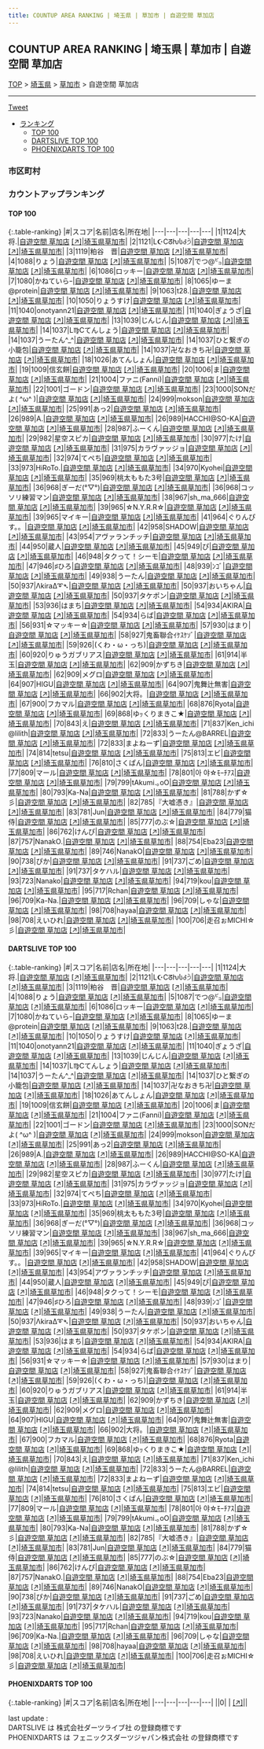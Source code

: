 ```yaml
---
title: COUNTUP AREA RANKING | 埼玉県 | 草加市 | 自遊空間 草加店
---
```

## COUNTUP AREA RANKING | 埼玉県 | 草加市 | 自遊空間 草加店

[TOP](/darts/rank/) > [埼玉県](/darts/rank/埼玉県/) > [草加市](/darts/rank/埼玉県/草加市/) > 自遊空間 草加店

___

<a href="https://twitter.com/share?ref_src=twsrc%5Etfw" data-text="COUNTUP AREA RANKING | 埼玉県草加市自遊空間 草加店" class="twitter-share-button" data-hashtags="DARTSLIVE,PHOENIXDARTS,darts,ダーツ" data-show-count="false">Tweet</a>

* [ランキング](#カウントアップランキング)
    * [TOP 100](#top-100)
    * [DARTSLIVE TOP 100](#dartslive-top-100)
    * [PHOENIXDARTS TOP 100](#phoenixdarts-top-100)

### 市区町村

<ul>

</ul>

### カウントアップランキング

#### TOP 100



{:.table-ranking}
|#|スコア|名前|店名|所在地|
|---|---|---|---|---|
|1|1124|<span class="rank-name-dl">大将.</span>|<a href="/darts/rank/shops/a1f86ff418261eb828032249b44395af.html">自遊空間 草加店</a> <a href="https://search.dartslive.com/jp/shop/a1f86ff418261eb828032249b44395af">[↗]</a>|<a href="/darts/rank/埼玉県/草加市">埼玉県草加市</a>|
|2|1121|<span class="rank-name-dl">L☪Cᘔƕს꒭੭ੇ</span>|<a href="/darts/rank/shops/a1f86ff418261eb828032249b44395af.html">自遊空間 草加店</a> <a href="https://search.dartslive.com/jp/shop/a1f86ff418261eb828032249b44395af">[↗]</a>|<a href="/darts/rank/埼玉県/草加市">埼玉県草加市</a>|
|3|1119|<span class="rank-name-dl">粕谷　晋</span>|<a href="/darts/rank/shops/a1f86ff418261eb828032249b44395af.html">自遊空間 草加店</a> <a href="https://search.dartslive.com/jp/shop/a1f86ff418261eb828032249b44395af">[↗]</a>|<a href="/darts/rank/埼玉県/草加市">埼玉県草加市</a>|
|4|1088|<span class="rank-name-dl">りょう</span>|<a href="/darts/rank/shops/a1f86ff418261eb828032249b44395af.html">自遊空間 草加店</a> <a href="https://search.dartslive.com/jp/shop/a1f86ff418261eb828032249b44395af">[↗]</a>|<a href="/darts/rank/埼玉県/草加市">埼玉県草加市</a>|
|5|1087|<span class="rank-name-dl">でつ@㌰</span>|<a href="/darts/rank/shops/a1f86ff418261eb828032249b44395af.html">自遊空間 草加店</a> <a href="https://search.dartslive.com/jp/shop/a1f86ff418261eb828032249b44395af">[↗]</a>|<a href="/darts/rank/埼玉県/草加市">埼玉県草加市</a>|
|6|1086|<span class="rank-name-dl">ロッキー</span>|<a href="/darts/rank/shops/a1f86ff418261eb828032249b44395af.html">自遊空間 草加店</a> <a href="https://search.dartslive.com/jp/shop/a1f86ff418261eb828032249b44395af">[↗]</a>|<a href="/darts/rank/埼玉県/草加市">埼玉県草加市</a>|
|7|1080|<span class="rank-name-dl">かねていらｰ</span>|<a href="/darts/rank/shops/a1f86ff418261eb828032249b44395af.html">自遊空間 草加店</a> <a href="https://search.dartslive.com/jp/shop/a1f86ff418261eb828032249b44395af">[↗]</a>|<a href="/darts/rank/埼玉県/草加市">埼玉県草加市</a>|
|8|1065|<span class="rank-name-dl">ゆーま@protein</span>|<a href="/darts/rank/shops/a1f86ff418261eb828032249b44395af.html">自遊空間 草加店</a> <a href="https://search.dartslive.com/jp/shop/a1f86ff418261eb828032249b44395af">[↗]</a>|<a href="/darts/rank/埼玉県/草加市">埼玉県草加市</a>|
|9|1063|<span class="rank-name-dl">t28.</span>|<a href="/darts/rank/shops/a1f86ff418261eb828032249b44395af.html">自遊空間 草加店</a> <a href="https://search.dartslive.com/jp/shop/a1f86ff418261eb828032249b44395af">[↗]</a>|<a href="/darts/rank/埼玉県/草加市">埼玉県草加市</a>|
|10|1050|<span class="rank-name-dl">りょうすけ</span>|<a href="/darts/rank/shops/a1f86ff418261eb828032249b44395af.html">自遊空間 草加店</a> <a href="https://search.dartslive.com/jp/shop/a1f86ff418261eb828032249b44395af">[↗]</a>|<a href="/darts/rank/埼玉県/草加市">埼玉県草加市</a>|
|11|1040|<span class="rank-name-dl">onotyann21</span>|<a href="/darts/rank/shops/a1f86ff418261eb828032249b44395af.html">自遊空間 草加店</a> <a href="https://search.dartslive.com/jp/shop/a1f86ff418261eb828032249b44395af">[↗]</a>|<a href="/darts/rank/埼玉県/草加市">埼玉県草加市</a>|
|11|1040|<span class="rank-name-dl">ぎょうざ</span>|<a href="/darts/rank/shops/a1f86ff418261eb828032249b44395af.html">自遊空間 草加店</a> <a href="https://search.dartslive.com/jp/shop/a1f86ff418261eb828032249b44395af">[↗]</a>|<a href="/darts/rank/埼玉県/草加市">埼玉県草加市</a>|
|13|1039|<span class="rank-name-dl">じんじん</span>|<a href="/darts/rank/shops/a1f86ff418261eb828032249b44395af.html">自遊空間 草加店</a> <a href="https://search.dartslive.com/jp/shop/a1f86ff418261eb828032249b44395af">[↗]</a>|<a href="/darts/rank/埼玉県/草加市">埼玉県草加市</a>|
|14|1037|<span class="rank-name-dl">L♍Cてんしょう</span>|<a href="/darts/rank/shops/a1f86ff418261eb828032249b44395af.html">自遊空間 草加店</a> <a href="https://search.dartslive.com/jp/shop/a1f86ff418261eb828032249b44395af">[↗]</a>|<a href="/darts/rank/埼玉県/草加市">埼玉県草加市</a>|
|14|1037|<span class="rank-name-dl">うーたん^_^</span>|<a href="/darts/rank/shops/a1f86ff418261eb828032249b44395af.html">自遊空間 草加店</a> <a href="https://search.dartslive.com/jp/shop/a1f86ff418261eb828032249b44395af">[↗]</a>|<a href="/darts/rank/埼玉県/草加市">埼玉県草加市</a>|
|14|1037|<span class="rank-name-dl">ひと繋ぎの小籠包</span>|<a href="/darts/rank/shops/a1f86ff418261eb828032249b44395af.html">自遊空間 草加店</a> <a href="https://search.dartslive.com/jp/shop/a1f86ff418261eb828032249b44395af">[↗]</a>|<a href="/darts/rank/埼玉県/草加市">埼玉県草加市</a>|
|14|1037|<span class="rank-name-dl">卍なおきち卍</span>|<a href="/darts/rank/shops/a1f86ff418261eb828032249b44395af.html">自遊空間 草加店</a> <a href="https://search.dartslive.com/jp/shop/a1f86ff418261eb828032249b44395af">[↗]</a>|<a href="/darts/rank/埼玉県/草加市">埼玉県草加市</a>|
|18|1026|<span class="rank-name-dl">あてんしょん</span>|<a href="/darts/rank/shops/a1f86ff418261eb828032249b44395af.html">自遊空間 草加店</a> <a href="https://search.dartslive.com/jp/shop/a1f86ff418261eb828032249b44395af">[↗]</a>|<a href="/darts/rank/埼玉県/草加市">埼玉県草加市</a>|
|19|1009|<span class="rank-name-dl">信玄餅</span>|<a href="/darts/rank/shops/a1f86ff418261eb828032249b44395af.html">自遊空間 草加店</a> <a href="https://search.dartslive.com/jp/shop/a1f86ff418261eb828032249b44395af">[↗]</a>|<a href="/darts/rank/埼玉県/草加市">埼玉県草加市</a>|
|20|1006|<span class="rank-name-dl">ま</span>|<a href="/darts/rank/shops/a1f86ff418261eb828032249b44395af.html">自遊空間 草加店</a> <a href="https://search.dartslive.com/jp/shop/a1f86ff418261eb828032249b44395af">[↗]</a>|<a href="/darts/rank/埼玉県/草加市">埼玉県草加市</a>|
|21|1004|<span class="rank-name-dl">ファニ(Fanni)</span>|<a href="/darts/rank/shops/a1f86ff418261eb828032249b44395af.html">自遊空間 草加店</a> <a href="https://search.dartslive.com/jp/shop/a1f86ff418261eb828032249b44395af">[↗]</a>|<a href="/darts/rank/埼玉県/草加市">埼玉県草加市</a>|
|22|1001|<span class="rank-name-dl">ゴードン</span>|<a href="/darts/rank/shops/a1f86ff418261eb828032249b44395af.html">自遊空間 草加店</a> <a href="https://search.dartslive.com/jp/shop/a1f86ff418261eb828032249b44395af">[↗]</a>|<a href="/darts/rank/埼玉県/草加市">埼玉県草加市</a>|
|23|1000|<span class="rank-name-dl">SONだよ( ^ω^ )</span>|<a href="/darts/rank/shops/a1f86ff418261eb828032249b44395af.html">自遊空間 草加店</a> <a href="https://search.dartslive.com/jp/shop/a1f86ff418261eb828032249b44395af">[↗]</a>|<a href="/darts/rank/埼玉県/草加市">埼玉県草加市</a>|
|24|999|<span class="rank-name-dl">mokson</span>|<a href="/darts/rank/shops/a1f86ff418261eb828032249b44395af.html">自遊空間 草加店</a> <a href="https://search.dartslive.com/jp/shop/a1f86ff418261eb828032249b44395af">[↗]</a>|<a href="/darts/rank/埼玉県/草加市">埼玉県草加市</a>|
|25|991|<span class="rank-name-dl">あっ2</span>|<a href="/darts/rank/shops/a1f86ff418261eb828032249b44395af.html">自遊空間 草加店</a> <a href="https://search.dartslive.com/jp/shop/a1f86ff418261eb828032249b44395af">[↗]</a>|<a href="/darts/rank/埼玉県/草加市">埼玉県草加市</a>|
|26|989|<span class="rank-name-dl">A.</span>|<a href="/darts/rank/shops/a1f86ff418261eb828032249b44395af.html">自遊空間 草加店</a> <a href="https://search.dartslive.com/jp/shop/a1f86ff418261eb828032249b44395af">[↗]</a>|<a href="/darts/rank/埼玉県/草加市">埼玉県草加市</a>|
|26|989|<span class="rank-name-dl">HACCHI@SO-KA</span>|<a href="/darts/rank/shops/a1f86ff418261eb828032249b44395af.html">自遊空間 草加店</a> <a href="https://search.dartslive.com/jp/shop/a1f86ff418261eb828032249b44395af">[↗]</a>|<a href="/darts/rank/埼玉県/草加市">埼玉県草加市</a>|
|28|987|<span class="rank-name-dl">ふーくん</span>|<a href="/darts/rank/shops/a1f86ff418261eb828032249b44395af.html">自遊空間 草加店</a> <a href="https://search.dartslive.com/jp/shop/a1f86ff418261eb828032249b44395af">[↗]</a>|<a href="/darts/rank/埼玉県/草加市">埼玉県草加市</a>|
|29|982|<span class="rank-name-dl">星空スピカ</span>|<a href="/darts/rank/shops/a1f86ff418261eb828032249b44395af.html">自遊空間 草加店</a> <a href="https://search.dartslive.com/jp/shop/a1f86ff418261eb828032249b44395af">[↗]</a>|<a href="/darts/rank/埼玉県/草加市">埼玉県草加市</a>|
|30|977|<span class="rank-name-dl">たけ</span>|<a href="/darts/rank/shops/a1f86ff418261eb828032249b44395af.html">自遊空間 草加店</a> <a href="https://search.dartslive.com/jp/shop/a1f86ff418261eb828032249b44395af">[↗]</a>|<a href="/darts/rank/埼玉県/草加市">埼玉県草加市</a>|
|31|975|<span class="rank-name-dl">カラヴァッジョ</span>|<a href="/darts/rank/shops/a1f86ff418261eb828032249b44395af.html">自遊空間 草加店</a> <a href="https://search.dartslive.com/jp/shop/a1f86ff418261eb828032249b44395af">[↗]</a>|<a href="/darts/rank/埼玉県/草加市">埼玉県草加市</a>|
|32|974|<span class="rank-name-dl">てぺち</span>|<a href="/darts/rank/shops/a1f86ff418261eb828032249b44395af.html">自遊空間 草加店</a> <a href="https://search.dartslive.com/jp/shop/a1f86ff418261eb828032249b44395af">[↗]</a>|<a href="/darts/rank/埼玉県/草加市">埼玉県草加市</a>|
|33|973|<span class="rank-name-dl">HiRoTo.</span>|<a href="/darts/rank/shops/a1f86ff418261eb828032249b44395af.html">自遊空間 草加店</a> <a href="https://search.dartslive.com/jp/shop/a1f86ff418261eb828032249b44395af">[↗]</a>|<a href="/darts/rank/埼玉県/草加市">埼玉県草加市</a>|
|34|970|<span class="rank-name-dl">Kyohei</span>|<a href="/darts/rank/shops/a1f86ff418261eb828032249b44395af.html">自遊空間 草加店</a> <a href="https://search.dartslive.com/jp/shop/a1f86ff418261eb828032249b44395af">[↗]</a>|<a href="/darts/rank/埼玉県/草加市">埼玉県草加市</a>|
|35|969|<span class="rank-name-dl">桃太ももた3号</span>|<a href="/darts/rank/shops/a1f86ff418261eb828032249b44395af.html">自遊空間 草加店</a> <a href="https://search.dartslive.com/jp/shop/a1f86ff418261eb828032249b44395af">[↗]</a>|<a href="/darts/rank/埼玉県/草加市">埼玉県草加市</a>|
|36|968|<span class="rank-name-dl">ぎーだ(°▽°)</span>|<a href="/darts/rank/shops/a1f86ff418261eb828032249b44395af.html">自遊空間 草加店</a> <a href="https://search.dartslive.com/jp/shop/a1f86ff418261eb828032249b44395af">[↗]</a>|<a href="/darts/rank/埼玉県/草加市">埼玉県草加市</a>|
|36|968|<span class="rank-name-dl">コッソリ練習マン</span>|<a href="/darts/rank/shops/a1f86ff418261eb828032249b44395af.html">自遊空間 草加店</a> <a href="https://search.dartslive.com/jp/shop/a1f86ff418261eb828032249b44395af">[↗]</a>|<a href="/darts/rank/埼玉県/草加市">埼玉県草加市</a>|
|38|967|<span class="rank-name-dl">sh_ma_666</span>|<a href="/darts/rank/shops/a1f86ff418261eb828032249b44395af.html">自遊空間 草加店</a> <a href="https://search.dartslive.com/jp/shop/a1f86ff418261eb828032249b44395af">[↗]</a>|<a href="/darts/rank/埼玉県/草加市">埼玉県草加市</a>|
|39|965|<span class="rank-name-dl">☆N.Y.R.R☆</span>|<a href="/darts/rank/shops/a1f86ff418261eb828032249b44395af.html">自遊空間 草加店</a> <a href="https://search.dartslive.com/jp/shop/a1f86ff418261eb828032249b44395af">[↗]</a>|<a href="/darts/rank/埼玉県/草加市">埼玉県草加市</a>|
|39|965|<span class="rank-name-dl">マイキー</span>|<a href="/darts/rank/shops/a1f86ff418261eb828032249b44395af.html">自遊空間 草加店</a> <a href="https://search.dartslive.com/jp/shop/a1f86ff418261eb828032249b44395af">[↗]</a>|<a href="/darts/rank/埼玉県/草加市">埼玉県草加市</a>|
|41|964|<span class="rank-name-dl">ぐりんぴす。。</span>|<a href="/darts/rank/shops/a1f86ff418261eb828032249b44395af.html">自遊空間 草加店</a> <a href="https://search.dartslive.com/jp/shop/a1f86ff418261eb828032249b44395af">[↗]</a>|<a href="/darts/rank/埼玉県/草加市">埼玉県草加市</a>|
|42|958|<span class="rank-name-dl">SHADOW</span>|<a href="/darts/rank/shops/a1f86ff418261eb828032249b44395af.html">自遊空間 草加店</a> <a href="https://search.dartslive.com/jp/shop/a1f86ff418261eb828032249b44395af">[↗]</a>|<a href="/darts/rank/埼玉県/草加市">埼玉県草加市</a>|
|43|954|<span class="rank-name-dl">アヴァランチッチ</span>|<a href="/darts/rank/shops/a1f86ff418261eb828032249b44395af.html">自遊空間 草加店</a> <a href="https://search.dartslive.com/jp/shop/a1f86ff418261eb828032249b44395af">[↗]</a>|<a href="/darts/rank/埼玉県/草加市">埼玉県草加市</a>|
|44|950|<span class="rank-name-dl">蔵人</span>|<a href="/darts/rank/shops/a1f86ff418261eb828032249b44395af.html">自遊空間 草加店</a> <a href="https://search.dartslive.com/jp/shop/a1f86ff418261eb828032249b44395af">[↗]</a>|<a href="/darts/rank/埼玉県/草加市">埼玉県草加市</a>|
|45|949|<span class="rank-name-dl">ぴ</span>|<a href="/darts/rank/shops/a1f86ff418261eb828032249b44395af.html">自遊空間 草加店</a> <a href="https://search.dartslive.com/jp/shop/a1f86ff418261eb828032249b44395af">[↗]</a>|<a href="/darts/rank/埼玉県/草加市">埼玉県草加市</a>|
|46|948|<span class="rank-name-dl">タクって！シーモ</span>|<a href="/darts/rank/shops/a1f86ff418261eb828032249b44395af.html">自遊空間 草加店</a> <a href="https://search.dartslive.com/jp/shop/a1f86ff418261eb828032249b44395af">[↗]</a>|<a href="/darts/rank/埼玉県/草加市">埼玉県草加市</a>|
|47|946|<span class="rank-name-dl">♯ひろ</span>|<a href="/darts/rank/shops/a1f86ff418261eb828032249b44395af.html">自遊空間 草加店</a> <a href="https://search.dartslive.com/jp/shop/a1f86ff418261eb828032249b44395af">[↗]</a>|<a href="/darts/rank/埼玉県/草加市">埼玉県草加市</a>|
|48|939|<span class="rank-name-dl">ﾝｺﾞ</span>|<a href="/darts/rank/shops/a1f86ff418261eb828032249b44395af.html">自遊空間 草加店</a> <a href="https://search.dartslive.com/jp/shop/a1f86ff418261eb828032249b44395af">[↗]</a>|<a href="/darts/rank/埼玉県/草加市">埼玉県草加市</a>|
|49|938|<span class="rank-name-dl">うーたん</span>|<a href="/darts/rank/shops/a1f86ff418261eb828032249b44395af.html">自遊空間 草加店</a> <a href="https://search.dartslive.com/jp/shop/a1f86ff418261eb828032249b44395af">[↗]</a>|<a href="/darts/rank/埼玉県/草加市">埼玉県草加市</a>|
|50|937|<span class="rank-name-dl">ΛkiraΔ➰➴</span>|<a href="/darts/rank/shops/a1f86ff418261eb828032249b44395af.html">自遊空間 草加店</a> <a href="https://search.dartslive.com/jp/shop/a1f86ff418261eb828032249b44395af">[↗]</a>|<a href="/darts/rank/埼玉県/草加市">埼玉県草加市</a>|
|50|937|<span class="rank-name-dl">おいちゃん</span>|<a href="/darts/rank/shops/a1f86ff418261eb828032249b44395af.html">自遊空間 草加店</a> <a href="https://search.dartslive.com/jp/shop/a1f86ff418261eb828032249b44395af">[↗]</a>|<a href="/darts/rank/埼玉県/草加市">埼玉県草加市</a>|
|50|937|<span class="rank-name-dl">タケポン</span>|<a href="/darts/rank/shops/a1f86ff418261eb828032249b44395af.html">自遊空間 草加店</a> <a href="https://search.dartslive.com/jp/shop/a1f86ff418261eb828032249b44395af">[↗]</a>|<a href="/darts/rank/埼玉県/草加市">埼玉県草加市</a>|
|53|936|<span class="rank-name-dl">はまち</span>|<a href="/darts/rank/shops/a1f86ff418261eb828032249b44395af.html">自遊空間 草加店</a> <a href="https://search.dartslive.com/jp/shop/a1f86ff418261eb828032249b44395af">[↗]</a>|<a href="/darts/rank/埼玉県/草加市">埼玉県草加市</a>|
|54|934|<span class="rank-name-dl">AKIRA</span>|<a href="/darts/rank/shops/a1f86ff418261eb828032249b44395af.html">自遊空間 草加店</a> <a href="https://search.dartslive.com/jp/shop/a1f86ff418261eb828032249b44395af">[↗]</a>|<a href="/darts/rank/埼玉県/草加市">埼玉県草加市</a>|
|54|934|<span class="rank-name-dl">らば</span>|<a href="/darts/rank/shops/a1f86ff418261eb828032249b44395af.html">自遊空間 草加店</a> <a href="https://search.dartslive.com/jp/shop/a1f86ff418261eb828032249b44395af">[↗]</a>|<a href="/darts/rank/埼玉県/草加市">埼玉県草加市</a>|
|56|931|<span class="rank-name-dl">☆マッキー☆</span>|<a href="/darts/rank/shops/a1f86ff418261eb828032249b44395af.html">自遊空間 草加店</a> <a href="https://search.dartslive.com/jp/shop/a1f86ff418261eb828032249b44395af">[↗]</a>|<a href="/darts/rank/埼玉県/草加市">埼玉県草加市</a>|
|57|930|<span class="rank-name-dl">はまり</span>|<a href="/darts/rank/shops/a1f86ff418261eb828032249b44395af.html">自遊空間 草加店</a> <a href="https://search.dartslive.com/jp/shop/a1f86ff418261eb828032249b44395af">[↗]</a>|<a href="/darts/rank/埼玉県/草加市">埼玉県草加市</a>|
|58|927|<span class="rank-name-dl">鬼畜聯合ｲｹｽｹｿﾞ</span>|<a href="/darts/rank/shops/a1f86ff418261eb828032249b44395af.html">自遊空間 草加店</a> <a href="https://search.dartslive.com/jp/shop/a1f86ff418261eb828032249b44395af">[↗]</a>|<a href="/darts/rank/埼玉県/草加市">埼玉県草加市</a>|
|59|926|<span class="rank-name-dl">(くわ・ω・っち)</span>|<a href="/darts/rank/shops/a1f86ff418261eb828032249b44395af.html">自遊空間 草加店</a> <a href="https://search.dartslive.com/jp/shop/a1f86ff418261eb828032249b44395af">[↗]</a>|<a href="/darts/rank/埼玉県/草加市">埼玉県草加市</a>|
|60|920|<span class="rank-name-dl">りゅうガブリアス</span>|<a href="/darts/rank/shops/a1f86ff418261eb828032249b44395af.html">自遊空間 草加店</a> <a href="https://search.dartslive.com/jp/shop/a1f86ff418261eb828032249b44395af">[↗]</a>|<a href="/darts/rank/埼玉県/草加市">埼玉県草加市</a>|
|61|914|<span class="rank-name-dl">半玉</span>|<a href="/darts/rank/shops/a1f86ff418261eb828032249b44395af.html">自遊空間 草加店</a> <a href="https://search.dartslive.com/jp/shop/a1f86ff418261eb828032249b44395af">[↗]</a>|<a href="/darts/rank/埼玉県/草加市">埼玉県草加市</a>|
|62|909|<span class="rank-name-dl">かずちき</span>|<a href="/darts/rank/shops/a1f86ff418261eb828032249b44395af.html">自遊空間 草加店</a> <a href="https://search.dartslive.com/jp/shop/a1f86ff418261eb828032249b44395af">[↗]</a>|<a href="/darts/rank/埼玉県/草加市">埼玉県草加市</a>|
|62|909|<span class="rank-name-dl">メグロ</span>|<a href="/darts/rank/shops/a1f86ff418261eb828032249b44395af.html">自遊空間 草加店</a> <a href="https://search.dartslive.com/jp/shop/a1f86ff418261eb828032249b44395af">[↗]</a>|<a href="/darts/rank/埼玉県/草加市">埼玉県草加市</a>|
|64|907|<span class="rank-name-dl">HIGU</span>|<a href="/darts/rank/shops/a1f86ff418261eb828032249b44395af.html">自遊空間 草加店</a> <a href="https://search.dartslive.com/jp/shop/a1f86ff418261eb828032249b44395af">[↗]</a>|<a href="/darts/rank/埼玉県/草加市">埼玉県草加市</a>|
|64|907|<span class="rank-name-dl">鬼舞辻無害</span>|<a href="/darts/rank/shops/a1f86ff418261eb828032249b44395af.html">自遊空間 草加店</a> <a href="https://search.dartslive.com/jp/shop/a1f86ff418261eb828032249b44395af">[↗]</a>|<a href="/darts/rank/埼玉県/草加市">埼玉県草加市</a>|
|66|902|<span class="rank-name-dl">大将。</span>|<a href="/darts/rank/shops/a1f86ff418261eb828032249b44395af.html">自遊空間 草加店</a> <a href="https://search.dartslive.com/jp/shop/a1f86ff418261eb828032249b44395af">[↗]</a>|<a href="/darts/rank/埼玉県/草加市">埼玉県草加市</a>|
|67|900|<span class="rank-name-dl">フカマル</span>|<a href="/darts/rank/shops/a1f86ff418261eb828032249b44395af.html">自遊空間 草加店</a> <a href="https://search.dartslive.com/jp/shop/a1f86ff418261eb828032249b44395af">[↗]</a>|<a href="/darts/rank/埼玉県/草加市">埼玉県草加市</a>|
|68|876|<span class="rank-name-dl">Ryota</span>|<a href="/darts/rank/shops/a1f86ff418261eb828032249b44395af.html">自遊空間 草加店</a> <a href="https://search.dartslive.com/jp/shop/a1f86ff418261eb828032249b44395af">[↗]</a>|<a href="/darts/rank/埼玉県/草加市">埼玉県草加市</a>|
|69|868|<span class="rank-name-dl">ゆｯくりまきこ★</span>|<a href="/darts/rank/shops/a1f86ff418261eb828032249b44395af.html">自遊空間 草加店</a> <a href="https://search.dartslive.com/jp/shop/a1f86ff418261eb828032249b44395af">[↗]</a>|<a href="/darts/rank/埼玉県/草加市">埼玉県草加市</a>|
|70|843|<span class="rank-name-dl">え</span>|<a href="/darts/rank/shops/a1f86ff418261eb828032249b44395af.html">自遊空間 草加店</a> <a href="https://search.dartslive.com/jp/shop/a1f86ff418261eb828032249b44395af">[↗]</a>|<a href="/darts/rank/埼玉県/草加市">埼玉県草加市</a>|
|71|837|<span class="rank-name-dl">Ken_ichi @lilith</span>|<a href="/darts/rank/shops/a1f86ff418261eb828032249b44395af.html">自遊空間 草加店</a> <a href="https://search.dartslive.com/jp/shop/a1f86ff418261eb828032249b44395af">[↗]</a>|<a href="/darts/rank/埼玉県/草加市">埼玉県草加市</a>|
|72|833|<span class="rank-name-dl">うーたん@BARREL</span>|<a href="/darts/rank/shops/a1f86ff418261eb828032249b44395af.html">自遊空間 草加店</a> <a href="https://search.dartslive.com/jp/shop/a1f86ff418261eb828032249b44395af">[↗]</a>|<a href="/darts/rank/埼玉県/草加市">埼玉県草加市</a>|
|72|833|<span class="rank-name-dl">まよねーず</span>|<a href="/darts/rank/shops/a1f86ff418261eb828032249b44395af.html">自遊空間 草加店</a> <a href="https://search.dartslive.com/jp/shop/a1f86ff418261eb828032249b44395af">[↗]</a>|<a href="/darts/rank/埼玉県/草加市">埼玉県草加市</a>|
|74|814|<span class="rank-name-dl">tetsu</span>|<a href="/darts/rank/shops/a1f86ff418261eb828032249b44395af.html">自遊空間 草加店</a> <a href="https://search.dartslive.com/jp/shop/a1f86ff418261eb828032249b44395af">[↗]</a>|<a href="/darts/rank/埼玉県/草加市">埼玉県草加市</a>|
|75|813|<span class="rank-name-dl">エビ</span>|<a href="/darts/rank/shops/a1f86ff418261eb828032249b44395af.html">自遊空間 草加店</a> <a href="https://search.dartslive.com/jp/shop/a1f86ff418261eb828032249b44395af">[↗]</a>|<a href="/darts/rank/埼玉県/草加市">埼玉県草加市</a>|
|76|810|<span class="rank-name-dl">さくぱん</span>|<a href="/darts/rank/shops/a1f86ff418261eb828032249b44395af.html">自遊空間 草加店</a> <a href="https://search.dartslive.com/jp/shop/a1f86ff418261eb828032249b44395af">[↗]</a>|<a href="/darts/rank/埼玉県/草加市">埼玉県草加市</a>|
|77|809|<span class="rank-name-dl">マール</span>|<a href="/darts/rank/shops/a1f86ff418261eb828032249b44395af.html">自遊空間 草加店</a> <a href="https://search.dartslive.com/jp/shop/a1f86ff418261eb828032249b44395af">[↗]</a>|<a href="/darts/rank/埼玉県/草加市">埼玉県草加市</a>|
|78|801|<span class="rank-name-dl">아 야‪☆ﾓｰﾁｱｽ</span>|<a href="/darts/rank/shops/a1f86ff418261eb828032249b44395af.html">自遊空間 草加店</a> <a href="https://search.dartslive.com/jp/shop/a1f86ff418261eb828032249b44395af">[↗]</a>|<a href="/darts/rank/埼玉県/草加市">埼玉県草加市</a>|
|79|799|<span class="rank-name-dl">tAkumi.｡oO</span>|<a href="/darts/rank/shops/a1f86ff418261eb828032249b44395af.html">自遊空間 草加店</a> <a href="https://search.dartslive.com/jp/shop/a1f86ff418261eb828032249b44395af">[↗]</a>|<a href="/darts/rank/埼玉県/草加市">埼玉県草加市</a>|
|80|793|<span class="rank-name-dl">Ka-Na</span>|<a href="/darts/rank/shops/a1f86ff418261eb828032249b44395af.html">自遊空間 草加店</a> <a href="https://search.dartslive.com/jp/shop/a1f86ff418261eb828032249b44395af">[↗]</a>|<a href="/darts/rank/埼玉県/草加市">埼玉県草加市</a>|
|81|788|<span class="rank-name-dl">かず☆彡</span>|<a href="/darts/rank/shops/a1f86ff418261eb828032249b44395af.html">自遊空間 草加店</a> <a href="https://search.dartslive.com/jp/shop/a1f86ff418261eb828032249b44395af">[↗]</a>|<a href="/darts/rank/埼玉県/草加市">埼玉県草加市</a>|
|82|785|<span class="rank-name-dl">『大嘘憑き』</span>|<a href="/darts/rank/shops/a1f86ff418261eb828032249b44395af.html">自遊空間 草加店</a> <a href="https://search.dartslive.com/jp/shop/a1f86ff418261eb828032249b44395af">[↗]</a>|<a href="/darts/rank/埼玉県/草加市">埼玉県草加市</a>|
|83|781|<span class="rank-name-dl">Jun</span>|<a href="/darts/rank/shops/a1f86ff418261eb828032249b44395af.html">自遊空間 草加店</a> <a href="https://search.dartslive.com/jp/shop/a1f86ff418261eb828032249b44395af">[↗]</a>|<a href="/darts/rank/埼玉県/草加市">埼玉県草加市</a>|
|84|779|<span class="rank-name-dl">猫侍</span>|<a href="/darts/rank/shops/a1f86ff418261eb828032249b44395af.html">自遊空間 草加店</a> <a href="https://search.dartslive.com/jp/shop/a1f86ff418261eb828032249b44395af">[↗]</a>|<a href="/darts/rank/埼玉県/草加市">埼玉県草加市</a>|
|85|777|<span class="rank-name-dl">のぶ☆</span>|<a href="/darts/rank/shops/a1f86ff418261eb828032249b44395af.html">自遊空間 草加店</a> <a href="https://search.dartslive.com/jp/shop/a1f86ff418261eb828032249b44395af">[↗]</a>|<a href="/darts/rank/埼玉県/草加市">埼玉県草加市</a>|
|86|762|<span class="rank-name-dl">けんぴ</span>|<a href="/darts/rank/shops/a1f86ff418261eb828032249b44395af.html">自遊空間 草加店</a> <a href="https://search.dartslive.com/jp/shop/a1f86ff418261eb828032249b44395af">[↗]</a>|<a href="/darts/rank/埼玉県/草加市">埼玉県草加市</a>|
|87|757|<span class="rank-name-dl">NanakO.</span>|<a href="/darts/rank/shops/a1f86ff418261eb828032249b44395af.html">自遊空間 草加店</a> <a href="https://search.dartslive.com/jp/shop/a1f86ff418261eb828032249b44395af">[↗]</a>|<a href="/darts/rank/埼玉県/草加市">埼玉県草加市</a>|
|88|754|<span class="rank-name-dl">Eba23</span>|<a href="/darts/rank/shops/a1f86ff418261eb828032249b44395af.html">自遊空間 草加店</a> <a href="https://search.dartslive.com/jp/shop/a1f86ff418261eb828032249b44395af">[↗]</a>|<a href="/darts/rank/埼玉県/草加市">埼玉県草加市</a>|
|89|746|<span class="rank-name-dl">NanakO</span>|<a href="/darts/rank/shops/a1f86ff418261eb828032249b44395af.html">自遊空間 草加店</a> <a href="https://search.dartslive.com/jp/shop/a1f86ff418261eb828032249b44395af">[↗]</a>|<a href="/darts/rank/埼玉県/草加市">埼玉県草加市</a>|
|90|738|<span class="rank-name-dl">ぴか</span>|<a href="/darts/rank/shops/a1f86ff418261eb828032249b44395af.html">自遊空間 草加店</a> <a href="https://search.dartslive.com/jp/shop/a1f86ff418261eb828032249b44395af">[↗]</a>|<a href="/darts/rank/埼玉県/草加市">埼玉県草加市</a>|
|91|737|<span class="rank-name-dl">ごめ</span>|<a href="/darts/rank/shops/a1f86ff418261eb828032249b44395af.html">自遊空間 草加店</a> <a href="https://search.dartslive.com/jp/shop/a1f86ff418261eb828032249b44395af">[↗]</a>|<a href="/darts/rank/埼玉県/草加市">埼玉県草加市</a>|
|91|737|<span class="rank-name-dl">タケハル</span>|<a href="/darts/rank/shops/a1f86ff418261eb828032249b44395af.html">自遊空間 草加店</a> <a href="https://search.dartslive.com/jp/shop/a1f86ff418261eb828032249b44395af">[↗]</a>|<a href="/darts/rank/埼玉県/草加市">埼玉県草加市</a>|
|93|723|<span class="rank-name-dl">Nanako</span>|<a href="/darts/rank/shops/a1f86ff418261eb828032249b44395af.html">自遊空間 草加店</a> <a href="https://search.dartslive.com/jp/shop/a1f86ff418261eb828032249b44395af">[↗]</a>|<a href="/darts/rank/埼玉県/草加市">埼玉県草加市</a>|
|94|719|<span class="rank-name-dl">kou</span>|<a href="/darts/rank/shops/a1f86ff418261eb828032249b44395af.html">自遊空間 草加店</a> <a href="https://search.dartslive.com/jp/shop/a1f86ff418261eb828032249b44395af">[↗]</a>|<a href="/darts/rank/埼玉県/草加市">埼玉県草加市</a>|
|95|717|<span class="rank-name-dl">Rchan</span>|<a href="/darts/rank/shops/a1f86ff418261eb828032249b44395af.html">自遊空間 草加店</a> <a href="https://search.dartslive.com/jp/shop/a1f86ff418261eb828032249b44395af">[↗]</a>|<a href="/darts/rank/埼玉県/草加市">埼玉県草加市</a>|
|96|709|<span class="rank-name-dl">Ka-Na.</span>|<a href="/darts/rank/shops/a1f86ff418261eb828032249b44395af.html">自遊空間 草加店</a> <a href="https://search.dartslive.com/jp/shop/a1f86ff418261eb828032249b44395af">[↗]</a>|<a href="/darts/rank/埼玉県/草加市">埼玉県草加市</a>|
|96|709|<span class="rank-name-dl">しゃな</span>|<a href="/darts/rank/shops/a1f86ff418261eb828032249b44395af.html">自遊空間 草加店</a> <a href="https://search.dartslive.com/jp/shop/a1f86ff418261eb828032249b44395af">[↗]</a>|<a href="/darts/rank/埼玉県/草加市">埼玉県草加市</a>|
|98|708|<span class="rank-name-dl">hayaa</span>|<a href="/darts/rank/shops/a1f86ff418261eb828032249b44395af.html">自遊空間 草加店</a> <a href="https://search.dartslive.com/jp/shop/a1f86ff418261eb828032249b44395af">[↗]</a>|<a href="/darts/rank/埼玉県/草加市">埼玉県草加市</a>|
|98|708|<span class="rank-name-dl">えいひれ</span>|<a href="/darts/rank/shops/a1f86ff418261eb828032249b44395af.html">自遊空間 草加店</a> <a href="https://search.dartslive.com/jp/shop/a1f86ff418261eb828032249b44395af">[↗]</a>|<a href="/darts/rank/埼玉県/草加市">埼玉県草加市</a>|
|100|706|<span class="rank-name-dl">走召ぉMICHI☆彡</span>|<a href="/darts/rank/shops/a1f86ff418261eb828032249b44395af.html">自遊空間 草加店</a> <a href="https://search.dartslive.com/jp/shop/a1f86ff418261eb828032249b44395af">[↗]</a>|<a href="/darts/rank/埼玉県/草加市">埼玉県草加市</a>|


#### DARTSLIVE TOP 100



{:.table-ranking}
|#|スコア|名前|店名|所在地|
|---|---|---|---|---|
|1|1124|<span class="rank-name-dl">大将.</span>|<a href="/darts/rank/shops/a1f86ff418261eb828032249b44395af.html">自遊空間 草加店</a> <a href="https://search.dartslive.com/jp/shop/a1f86ff418261eb828032249b44395af">[↗]</a>|<a href="/darts/rank/埼玉県/草加市">埼玉県草加市</a>|
|2|1121|<span class="rank-name-dl">L☪Cᘔƕს꒭੭ੇ</span>|<a href="/darts/rank/shops/a1f86ff418261eb828032249b44395af.html">自遊空間 草加店</a> <a href="https://search.dartslive.com/jp/shop/a1f86ff418261eb828032249b44395af">[↗]</a>|<a href="/darts/rank/埼玉県/草加市">埼玉県草加市</a>|
|3|1119|<span class="rank-name-dl">粕谷　晋</span>|<a href="/darts/rank/shops/a1f86ff418261eb828032249b44395af.html">自遊空間 草加店</a> <a href="https://search.dartslive.com/jp/shop/a1f86ff418261eb828032249b44395af">[↗]</a>|<a href="/darts/rank/埼玉県/草加市">埼玉県草加市</a>|
|4|1088|<span class="rank-name-dl">りょう</span>|<a href="/darts/rank/shops/a1f86ff418261eb828032249b44395af.html">自遊空間 草加店</a> <a href="https://search.dartslive.com/jp/shop/a1f86ff418261eb828032249b44395af">[↗]</a>|<a href="/darts/rank/埼玉県/草加市">埼玉県草加市</a>|
|5|1087|<span class="rank-name-dl">でつ@㌰</span>|<a href="/darts/rank/shops/a1f86ff418261eb828032249b44395af.html">自遊空間 草加店</a> <a href="https://search.dartslive.com/jp/shop/a1f86ff418261eb828032249b44395af">[↗]</a>|<a href="/darts/rank/埼玉県/草加市">埼玉県草加市</a>|
|6|1086|<span class="rank-name-dl">ロッキー</span>|<a href="/darts/rank/shops/a1f86ff418261eb828032249b44395af.html">自遊空間 草加店</a> <a href="https://search.dartslive.com/jp/shop/a1f86ff418261eb828032249b44395af">[↗]</a>|<a href="/darts/rank/埼玉県/草加市">埼玉県草加市</a>|
|7|1080|<span class="rank-name-dl">かねていらｰ</span>|<a href="/darts/rank/shops/a1f86ff418261eb828032249b44395af.html">自遊空間 草加店</a> <a href="https://search.dartslive.com/jp/shop/a1f86ff418261eb828032249b44395af">[↗]</a>|<a href="/darts/rank/埼玉県/草加市">埼玉県草加市</a>|
|8|1065|<span class="rank-name-dl">ゆーま@protein</span>|<a href="/darts/rank/shops/a1f86ff418261eb828032249b44395af.html">自遊空間 草加店</a> <a href="https://search.dartslive.com/jp/shop/a1f86ff418261eb828032249b44395af">[↗]</a>|<a href="/darts/rank/埼玉県/草加市">埼玉県草加市</a>|
|9|1063|<span class="rank-name-dl">t28.</span>|<a href="/darts/rank/shops/a1f86ff418261eb828032249b44395af.html">自遊空間 草加店</a> <a href="https://search.dartslive.com/jp/shop/a1f86ff418261eb828032249b44395af">[↗]</a>|<a href="/darts/rank/埼玉県/草加市">埼玉県草加市</a>|
|10|1050|<span class="rank-name-dl">りょうすけ</span>|<a href="/darts/rank/shops/a1f86ff418261eb828032249b44395af.html">自遊空間 草加店</a> <a href="https://search.dartslive.com/jp/shop/a1f86ff418261eb828032249b44395af">[↗]</a>|<a href="/darts/rank/埼玉県/草加市">埼玉県草加市</a>|
|11|1040|<span class="rank-name-dl">onotyann21</span>|<a href="/darts/rank/shops/a1f86ff418261eb828032249b44395af.html">自遊空間 草加店</a> <a href="https://search.dartslive.com/jp/shop/a1f86ff418261eb828032249b44395af">[↗]</a>|<a href="/darts/rank/埼玉県/草加市">埼玉県草加市</a>|
|11|1040|<span class="rank-name-dl">ぎょうざ</span>|<a href="/darts/rank/shops/a1f86ff418261eb828032249b44395af.html">自遊空間 草加店</a> <a href="https://search.dartslive.com/jp/shop/a1f86ff418261eb828032249b44395af">[↗]</a>|<a href="/darts/rank/埼玉県/草加市">埼玉県草加市</a>|
|13|1039|<span class="rank-name-dl">じんじん</span>|<a href="/darts/rank/shops/a1f86ff418261eb828032249b44395af.html">自遊空間 草加店</a> <a href="https://search.dartslive.com/jp/shop/a1f86ff418261eb828032249b44395af">[↗]</a>|<a href="/darts/rank/埼玉県/草加市">埼玉県草加市</a>|
|14|1037|<span class="rank-name-dl">L♍Cてんしょう</span>|<a href="/darts/rank/shops/a1f86ff418261eb828032249b44395af.html">自遊空間 草加店</a> <a href="https://search.dartslive.com/jp/shop/a1f86ff418261eb828032249b44395af">[↗]</a>|<a href="/darts/rank/埼玉県/草加市">埼玉県草加市</a>|
|14|1037|<span class="rank-name-dl">うーたん^_^</span>|<a href="/darts/rank/shops/a1f86ff418261eb828032249b44395af.html">自遊空間 草加店</a> <a href="https://search.dartslive.com/jp/shop/a1f86ff418261eb828032249b44395af">[↗]</a>|<a href="/darts/rank/埼玉県/草加市">埼玉県草加市</a>|
|14|1037|<span class="rank-name-dl">ひと繋ぎの小籠包</span>|<a href="/darts/rank/shops/a1f86ff418261eb828032249b44395af.html">自遊空間 草加店</a> <a href="https://search.dartslive.com/jp/shop/a1f86ff418261eb828032249b44395af">[↗]</a>|<a href="/darts/rank/埼玉県/草加市">埼玉県草加市</a>|
|14|1037|<span class="rank-name-dl">卍なおきち卍</span>|<a href="/darts/rank/shops/a1f86ff418261eb828032249b44395af.html">自遊空間 草加店</a> <a href="https://search.dartslive.com/jp/shop/a1f86ff418261eb828032249b44395af">[↗]</a>|<a href="/darts/rank/埼玉県/草加市">埼玉県草加市</a>|
|18|1026|<span class="rank-name-dl">あてんしょん</span>|<a href="/darts/rank/shops/a1f86ff418261eb828032249b44395af.html">自遊空間 草加店</a> <a href="https://search.dartslive.com/jp/shop/a1f86ff418261eb828032249b44395af">[↗]</a>|<a href="/darts/rank/埼玉県/草加市">埼玉県草加市</a>|
|19|1009|<span class="rank-name-dl">信玄餅</span>|<a href="/darts/rank/shops/a1f86ff418261eb828032249b44395af.html">自遊空間 草加店</a> <a href="https://search.dartslive.com/jp/shop/a1f86ff418261eb828032249b44395af">[↗]</a>|<a href="/darts/rank/埼玉県/草加市">埼玉県草加市</a>|
|20|1006|<span class="rank-name-dl">ま</span>|<a href="/darts/rank/shops/a1f86ff418261eb828032249b44395af.html">自遊空間 草加店</a> <a href="https://search.dartslive.com/jp/shop/a1f86ff418261eb828032249b44395af">[↗]</a>|<a href="/darts/rank/埼玉県/草加市">埼玉県草加市</a>|
|21|1004|<span class="rank-name-dl">ファニ(Fanni)</span>|<a href="/darts/rank/shops/a1f86ff418261eb828032249b44395af.html">自遊空間 草加店</a> <a href="https://search.dartslive.com/jp/shop/a1f86ff418261eb828032249b44395af">[↗]</a>|<a href="/darts/rank/埼玉県/草加市">埼玉県草加市</a>|
|22|1001|<span class="rank-name-dl">ゴードン</span>|<a href="/darts/rank/shops/a1f86ff418261eb828032249b44395af.html">自遊空間 草加店</a> <a href="https://search.dartslive.com/jp/shop/a1f86ff418261eb828032249b44395af">[↗]</a>|<a href="/darts/rank/埼玉県/草加市">埼玉県草加市</a>|
|23|1000|<span class="rank-name-dl">SONだよ( ^ω^ )</span>|<a href="/darts/rank/shops/a1f86ff418261eb828032249b44395af.html">自遊空間 草加店</a> <a href="https://search.dartslive.com/jp/shop/a1f86ff418261eb828032249b44395af">[↗]</a>|<a href="/darts/rank/埼玉県/草加市">埼玉県草加市</a>|
|24|999|<span class="rank-name-dl">mokson</span>|<a href="/darts/rank/shops/a1f86ff418261eb828032249b44395af.html">自遊空間 草加店</a> <a href="https://search.dartslive.com/jp/shop/a1f86ff418261eb828032249b44395af">[↗]</a>|<a href="/darts/rank/埼玉県/草加市">埼玉県草加市</a>|
|25|991|<span class="rank-name-dl">あっ2</span>|<a href="/darts/rank/shops/a1f86ff418261eb828032249b44395af.html">自遊空間 草加店</a> <a href="https://search.dartslive.com/jp/shop/a1f86ff418261eb828032249b44395af">[↗]</a>|<a href="/darts/rank/埼玉県/草加市">埼玉県草加市</a>|
|26|989|<span class="rank-name-dl">A.</span>|<a href="/darts/rank/shops/a1f86ff418261eb828032249b44395af.html">自遊空間 草加店</a> <a href="https://search.dartslive.com/jp/shop/a1f86ff418261eb828032249b44395af">[↗]</a>|<a href="/darts/rank/埼玉県/草加市">埼玉県草加市</a>|
|26|989|<span class="rank-name-dl">HACCHI@SO-KA</span>|<a href="/darts/rank/shops/a1f86ff418261eb828032249b44395af.html">自遊空間 草加店</a> <a href="https://search.dartslive.com/jp/shop/a1f86ff418261eb828032249b44395af">[↗]</a>|<a href="/darts/rank/埼玉県/草加市">埼玉県草加市</a>|
|28|987|<span class="rank-name-dl">ふーくん</span>|<a href="/darts/rank/shops/a1f86ff418261eb828032249b44395af.html">自遊空間 草加店</a> <a href="https://search.dartslive.com/jp/shop/a1f86ff418261eb828032249b44395af">[↗]</a>|<a href="/darts/rank/埼玉県/草加市">埼玉県草加市</a>|
|29|982|<span class="rank-name-dl">星空スピカ</span>|<a href="/darts/rank/shops/a1f86ff418261eb828032249b44395af.html">自遊空間 草加店</a> <a href="https://search.dartslive.com/jp/shop/a1f86ff418261eb828032249b44395af">[↗]</a>|<a href="/darts/rank/埼玉県/草加市">埼玉県草加市</a>|
|30|977|<span class="rank-name-dl">たけ</span>|<a href="/darts/rank/shops/a1f86ff418261eb828032249b44395af.html">自遊空間 草加店</a> <a href="https://search.dartslive.com/jp/shop/a1f86ff418261eb828032249b44395af">[↗]</a>|<a href="/darts/rank/埼玉県/草加市">埼玉県草加市</a>|
|31|975|<span class="rank-name-dl">カラヴァッジョ</span>|<a href="/darts/rank/shops/a1f86ff418261eb828032249b44395af.html">自遊空間 草加店</a> <a href="https://search.dartslive.com/jp/shop/a1f86ff418261eb828032249b44395af">[↗]</a>|<a href="/darts/rank/埼玉県/草加市">埼玉県草加市</a>|
|32|974|<span class="rank-name-dl">てぺち</span>|<a href="/darts/rank/shops/a1f86ff418261eb828032249b44395af.html">自遊空間 草加店</a> <a href="https://search.dartslive.com/jp/shop/a1f86ff418261eb828032249b44395af">[↗]</a>|<a href="/darts/rank/埼玉県/草加市">埼玉県草加市</a>|
|33|973|<span class="rank-name-dl">HiRoTo.</span>|<a href="/darts/rank/shops/a1f86ff418261eb828032249b44395af.html">自遊空間 草加店</a> <a href="https://search.dartslive.com/jp/shop/a1f86ff418261eb828032249b44395af">[↗]</a>|<a href="/darts/rank/埼玉県/草加市">埼玉県草加市</a>|
|34|970|<span class="rank-name-dl">Kyohei</span>|<a href="/darts/rank/shops/a1f86ff418261eb828032249b44395af.html">自遊空間 草加店</a> <a href="https://search.dartslive.com/jp/shop/a1f86ff418261eb828032249b44395af">[↗]</a>|<a href="/darts/rank/埼玉県/草加市">埼玉県草加市</a>|
|35|969|<span class="rank-name-dl">桃太ももた3号</span>|<a href="/darts/rank/shops/a1f86ff418261eb828032249b44395af.html">自遊空間 草加店</a> <a href="https://search.dartslive.com/jp/shop/a1f86ff418261eb828032249b44395af">[↗]</a>|<a href="/darts/rank/埼玉県/草加市">埼玉県草加市</a>|
|36|968|<span class="rank-name-dl">ぎーだ(°▽°)</span>|<a href="/darts/rank/shops/a1f86ff418261eb828032249b44395af.html">自遊空間 草加店</a> <a href="https://search.dartslive.com/jp/shop/a1f86ff418261eb828032249b44395af">[↗]</a>|<a href="/darts/rank/埼玉県/草加市">埼玉県草加市</a>|
|36|968|<span class="rank-name-dl">コッソリ練習マン</span>|<a href="/darts/rank/shops/a1f86ff418261eb828032249b44395af.html">自遊空間 草加店</a> <a href="https://search.dartslive.com/jp/shop/a1f86ff418261eb828032249b44395af">[↗]</a>|<a href="/darts/rank/埼玉県/草加市">埼玉県草加市</a>|
|38|967|<span class="rank-name-dl">sh_ma_666</span>|<a href="/darts/rank/shops/a1f86ff418261eb828032249b44395af.html">自遊空間 草加店</a> <a href="https://search.dartslive.com/jp/shop/a1f86ff418261eb828032249b44395af">[↗]</a>|<a href="/darts/rank/埼玉県/草加市">埼玉県草加市</a>|
|39|965|<span class="rank-name-dl">☆N.Y.R.R☆</span>|<a href="/darts/rank/shops/a1f86ff418261eb828032249b44395af.html">自遊空間 草加店</a> <a href="https://search.dartslive.com/jp/shop/a1f86ff418261eb828032249b44395af">[↗]</a>|<a href="/darts/rank/埼玉県/草加市">埼玉県草加市</a>|
|39|965|<span class="rank-name-dl">マイキー</span>|<a href="/darts/rank/shops/a1f86ff418261eb828032249b44395af.html">自遊空間 草加店</a> <a href="https://search.dartslive.com/jp/shop/a1f86ff418261eb828032249b44395af">[↗]</a>|<a href="/darts/rank/埼玉県/草加市">埼玉県草加市</a>|
|41|964|<span class="rank-name-dl">ぐりんぴす。。</span>|<a href="/darts/rank/shops/a1f86ff418261eb828032249b44395af.html">自遊空間 草加店</a> <a href="https://search.dartslive.com/jp/shop/a1f86ff418261eb828032249b44395af">[↗]</a>|<a href="/darts/rank/埼玉県/草加市">埼玉県草加市</a>|
|42|958|<span class="rank-name-dl">SHADOW</span>|<a href="/darts/rank/shops/a1f86ff418261eb828032249b44395af.html">自遊空間 草加店</a> <a href="https://search.dartslive.com/jp/shop/a1f86ff418261eb828032249b44395af">[↗]</a>|<a href="/darts/rank/埼玉県/草加市">埼玉県草加市</a>|
|43|954|<span class="rank-name-dl">アヴァランチッチ</span>|<a href="/darts/rank/shops/a1f86ff418261eb828032249b44395af.html">自遊空間 草加店</a> <a href="https://search.dartslive.com/jp/shop/a1f86ff418261eb828032249b44395af">[↗]</a>|<a href="/darts/rank/埼玉県/草加市">埼玉県草加市</a>|
|44|950|<span class="rank-name-dl">蔵人</span>|<a href="/darts/rank/shops/a1f86ff418261eb828032249b44395af.html">自遊空間 草加店</a> <a href="https://search.dartslive.com/jp/shop/a1f86ff418261eb828032249b44395af">[↗]</a>|<a href="/darts/rank/埼玉県/草加市">埼玉県草加市</a>|
|45|949|<span class="rank-name-dl">ぴ</span>|<a href="/darts/rank/shops/a1f86ff418261eb828032249b44395af.html">自遊空間 草加店</a> <a href="https://search.dartslive.com/jp/shop/a1f86ff418261eb828032249b44395af">[↗]</a>|<a href="/darts/rank/埼玉県/草加市">埼玉県草加市</a>|
|46|948|<span class="rank-name-dl">タクって！シーモ</span>|<a href="/darts/rank/shops/a1f86ff418261eb828032249b44395af.html">自遊空間 草加店</a> <a href="https://search.dartslive.com/jp/shop/a1f86ff418261eb828032249b44395af">[↗]</a>|<a href="/darts/rank/埼玉県/草加市">埼玉県草加市</a>|
|47|946|<span class="rank-name-dl">♯ひろ</span>|<a href="/darts/rank/shops/a1f86ff418261eb828032249b44395af.html">自遊空間 草加店</a> <a href="https://search.dartslive.com/jp/shop/a1f86ff418261eb828032249b44395af">[↗]</a>|<a href="/darts/rank/埼玉県/草加市">埼玉県草加市</a>|
|48|939|<span class="rank-name-dl">ﾝｺﾞ</span>|<a href="/darts/rank/shops/a1f86ff418261eb828032249b44395af.html">自遊空間 草加店</a> <a href="https://search.dartslive.com/jp/shop/a1f86ff418261eb828032249b44395af">[↗]</a>|<a href="/darts/rank/埼玉県/草加市">埼玉県草加市</a>|
|49|938|<span class="rank-name-dl">うーたん</span>|<a href="/darts/rank/shops/a1f86ff418261eb828032249b44395af.html">自遊空間 草加店</a> <a href="https://search.dartslive.com/jp/shop/a1f86ff418261eb828032249b44395af">[↗]</a>|<a href="/darts/rank/埼玉県/草加市">埼玉県草加市</a>|
|50|937|<span class="rank-name-dl">ΛkiraΔ➰➴</span>|<a href="/darts/rank/shops/a1f86ff418261eb828032249b44395af.html">自遊空間 草加店</a> <a href="https://search.dartslive.com/jp/shop/a1f86ff418261eb828032249b44395af">[↗]</a>|<a href="/darts/rank/埼玉県/草加市">埼玉県草加市</a>|
|50|937|<span class="rank-name-dl">おいちゃん</span>|<a href="/darts/rank/shops/a1f86ff418261eb828032249b44395af.html">自遊空間 草加店</a> <a href="https://search.dartslive.com/jp/shop/a1f86ff418261eb828032249b44395af">[↗]</a>|<a href="/darts/rank/埼玉県/草加市">埼玉県草加市</a>|
|50|937|<span class="rank-name-dl">タケポン</span>|<a href="/darts/rank/shops/a1f86ff418261eb828032249b44395af.html">自遊空間 草加店</a> <a href="https://search.dartslive.com/jp/shop/a1f86ff418261eb828032249b44395af">[↗]</a>|<a href="/darts/rank/埼玉県/草加市">埼玉県草加市</a>|
|53|936|<span class="rank-name-dl">はまち</span>|<a href="/darts/rank/shops/a1f86ff418261eb828032249b44395af.html">自遊空間 草加店</a> <a href="https://search.dartslive.com/jp/shop/a1f86ff418261eb828032249b44395af">[↗]</a>|<a href="/darts/rank/埼玉県/草加市">埼玉県草加市</a>|
|54|934|<span class="rank-name-dl">AKIRA</span>|<a href="/darts/rank/shops/a1f86ff418261eb828032249b44395af.html">自遊空間 草加店</a> <a href="https://search.dartslive.com/jp/shop/a1f86ff418261eb828032249b44395af">[↗]</a>|<a href="/darts/rank/埼玉県/草加市">埼玉県草加市</a>|
|54|934|<span class="rank-name-dl">らば</span>|<a href="/darts/rank/shops/a1f86ff418261eb828032249b44395af.html">自遊空間 草加店</a> <a href="https://search.dartslive.com/jp/shop/a1f86ff418261eb828032249b44395af">[↗]</a>|<a href="/darts/rank/埼玉県/草加市">埼玉県草加市</a>|
|56|931|<span class="rank-name-dl">☆マッキー☆</span>|<a href="/darts/rank/shops/a1f86ff418261eb828032249b44395af.html">自遊空間 草加店</a> <a href="https://search.dartslive.com/jp/shop/a1f86ff418261eb828032249b44395af">[↗]</a>|<a href="/darts/rank/埼玉県/草加市">埼玉県草加市</a>|
|57|930|<span class="rank-name-dl">はまり</span>|<a href="/darts/rank/shops/a1f86ff418261eb828032249b44395af.html">自遊空間 草加店</a> <a href="https://search.dartslive.com/jp/shop/a1f86ff418261eb828032249b44395af">[↗]</a>|<a href="/darts/rank/埼玉県/草加市">埼玉県草加市</a>|
|58|927|<span class="rank-name-dl">鬼畜聯合ｲｹｽｹｿﾞ</span>|<a href="/darts/rank/shops/a1f86ff418261eb828032249b44395af.html">自遊空間 草加店</a> <a href="https://search.dartslive.com/jp/shop/a1f86ff418261eb828032249b44395af">[↗]</a>|<a href="/darts/rank/埼玉県/草加市">埼玉県草加市</a>|
|59|926|<span class="rank-name-dl">(くわ・ω・っち)</span>|<a href="/darts/rank/shops/a1f86ff418261eb828032249b44395af.html">自遊空間 草加店</a> <a href="https://search.dartslive.com/jp/shop/a1f86ff418261eb828032249b44395af">[↗]</a>|<a href="/darts/rank/埼玉県/草加市">埼玉県草加市</a>|
|60|920|<span class="rank-name-dl">りゅうガブリアス</span>|<a href="/darts/rank/shops/a1f86ff418261eb828032249b44395af.html">自遊空間 草加店</a> <a href="https://search.dartslive.com/jp/shop/a1f86ff418261eb828032249b44395af">[↗]</a>|<a href="/darts/rank/埼玉県/草加市">埼玉県草加市</a>|
|61|914|<span class="rank-name-dl">半玉</span>|<a href="/darts/rank/shops/a1f86ff418261eb828032249b44395af.html">自遊空間 草加店</a> <a href="https://search.dartslive.com/jp/shop/a1f86ff418261eb828032249b44395af">[↗]</a>|<a href="/darts/rank/埼玉県/草加市">埼玉県草加市</a>|
|62|909|<span class="rank-name-dl">かずちき</span>|<a href="/darts/rank/shops/a1f86ff418261eb828032249b44395af.html">自遊空間 草加店</a> <a href="https://search.dartslive.com/jp/shop/a1f86ff418261eb828032249b44395af">[↗]</a>|<a href="/darts/rank/埼玉県/草加市">埼玉県草加市</a>|
|62|909|<span class="rank-name-dl">メグロ</span>|<a href="/darts/rank/shops/a1f86ff418261eb828032249b44395af.html">自遊空間 草加店</a> <a href="https://search.dartslive.com/jp/shop/a1f86ff418261eb828032249b44395af">[↗]</a>|<a href="/darts/rank/埼玉県/草加市">埼玉県草加市</a>|
|64|907|<span class="rank-name-dl">HIGU</span>|<a href="/darts/rank/shops/a1f86ff418261eb828032249b44395af.html">自遊空間 草加店</a> <a href="https://search.dartslive.com/jp/shop/a1f86ff418261eb828032249b44395af">[↗]</a>|<a href="/darts/rank/埼玉県/草加市">埼玉県草加市</a>|
|64|907|<span class="rank-name-dl">鬼舞辻無害</span>|<a href="/darts/rank/shops/a1f86ff418261eb828032249b44395af.html">自遊空間 草加店</a> <a href="https://search.dartslive.com/jp/shop/a1f86ff418261eb828032249b44395af">[↗]</a>|<a href="/darts/rank/埼玉県/草加市">埼玉県草加市</a>|
|66|902|<span class="rank-name-dl">大将。</span>|<a href="/darts/rank/shops/a1f86ff418261eb828032249b44395af.html">自遊空間 草加店</a> <a href="https://search.dartslive.com/jp/shop/a1f86ff418261eb828032249b44395af">[↗]</a>|<a href="/darts/rank/埼玉県/草加市">埼玉県草加市</a>|
|67|900|<span class="rank-name-dl">フカマル</span>|<a href="/darts/rank/shops/a1f86ff418261eb828032249b44395af.html">自遊空間 草加店</a> <a href="https://search.dartslive.com/jp/shop/a1f86ff418261eb828032249b44395af">[↗]</a>|<a href="/darts/rank/埼玉県/草加市">埼玉県草加市</a>|
|68|876|<span class="rank-name-dl">Ryota</span>|<a href="/darts/rank/shops/a1f86ff418261eb828032249b44395af.html">自遊空間 草加店</a> <a href="https://search.dartslive.com/jp/shop/a1f86ff418261eb828032249b44395af">[↗]</a>|<a href="/darts/rank/埼玉県/草加市">埼玉県草加市</a>|
|69|868|<span class="rank-name-dl">ゆｯくりまきこ★</span>|<a href="/darts/rank/shops/a1f86ff418261eb828032249b44395af.html">自遊空間 草加店</a> <a href="https://search.dartslive.com/jp/shop/a1f86ff418261eb828032249b44395af">[↗]</a>|<a href="/darts/rank/埼玉県/草加市">埼玉県草加市</a>|
|70|843|<span class="rank-name-dl">え</span>|<a href="/darts/rank/shops/a1f86ff418261eb828032249b44395af.html">自遊空間 草加店</a> <a href="https://search.dartslive.com/jp/shop/a1f86ff418261eb828032249b44395af">[↗]</a>|<a href="/darts/rank/埼玉県/草加市">埼玉県草加市</a>|
|71|837|<span class="rank-name-dl">Ken_ichi @lilith</span>|<a href="/darts/rank/shops/a1f86ff418261eb828032249b44395af.html">自遊空間 草加店</a> <a href="https://search.dartslive.com/jp/shop/a1f86ff418261eb828032249b44395af">[↗]</a>|<a href="/darts/rank/埼玉県/草加市">埼玉県草加市</a>|
|72|833|<span class="rank-name-dl">うーたん@BARREL</span>|<a href="/darts/rank/shops/a1f86ff418261eb828032249b44395af.html">自遊空間 草加店</a> <a href="https://search.dartslive.com/jp/shop/a1f86ff418261eb828032249b44395af">[↗]</a>|<a href="/darts/rank/埼玉県/草加市">埼玉県草加市</a>|
|72|833|<span class="rank-name-dl">まよねーず</span>|<a href="/darts/rank/shops/a1f86ff418261eb828032249b44395af.html">自遊空間 草加店</a> <a href="https://search.dartslive.com/jp/shop/a1f86ff418261eb828032249b44395af">[↗]</a>|<a href="/darts/rank/埼玉県/草加市">埼玉県草加市</a>|
|74|814|<span class="rank-name-dl">tetsu</span>|<a href="/darts/rank/shops/a1f86ff418261eb828032249b44395af.html">自遊空間 草加店</a> <a href="https://search.dartslive.com/jp/shop/a1f86ff418261eb828032249b44395af">[↗]</a>|<a href="/darts/rank/埼玉県/草加市">埼玉県草加市</a>|
|75|813|<span class="rank-name-dl">エビ</span>|<a href="/darts/rank/shops/a1f86ff418261eb828032249b44395af.html">自遊空間 草加店</a> <a href="https://search.dartslive.com/jp/shop/a1f86ff418261eb828032249b44395af">[↗]</a>|<a href="/darts/rank/埼玉県/草加市">埼玉県草加市</a>|
|76|810|<span class="rank-name-dl">さくぱん</span>|<a href="/darts/rank/shops/a1f86ff418261eb828032249b44395af.html">自遊空間 草加店</a> <a href="https://search.dartslive.com/jp/shop/a1f86ff418261eb828032249b44395af">[↗]</a>|<a href="/darts/rank/埼玉県/草加市">埼玉県草加市</a>|
|77|809|<span class="rank-name-dl">マール</span>|<a href="/darts/rank/shops/a1f86ff418261eb828032249b44395af.html">自遊空間 草加店</a> <a href="https://search.dartslive.com/jp/shop/a1f86ff418261eb828032249b44395af">[↗]</a>|<a href="/darts/rank/埼玉県/草加市">埼玉県草加市</a>|
|78|801|<span class="rank-name-dl">아 야‪☆ﾓｰﾁｱｽ</span>|<a href="/darts/rank/shops/a1f86ff418261eb828032249b44395af.html">自遊空間 草加店</a> <a href="https://search.dartslive.com/jp/shop/a1f86ff418261eb828032249b44395af">[↗]</a>|<a href="/darts/rank/埼玉県/草加市">埼玉県草加市</a>|
|79|799|<span class="rank-name-dl">tAkumi.｡oO</span>|<a href="/darts/rank/shops/a1f86ff418261eb828032249b44395af.html">自遊空間 草加店</a> <a href="https://search.dartslive.com/jp/shop/a1f86ff418261eb828032249b44395af">[↗]</a>|<a href="/darts/rank/埼玉県/草加市">埼玉県草加市</a>|
|80|793|<span class="rank-name-dl">Ka-Na</span>|<a href="/darts/rank/shops/a1f86ff418261eb828032249b44395af.html">自遊空間 草加店</a> <a href="https://search.dartslive.com/jp/shop/a1f86ff418261eb828032249b44395af">[↗]</a>|<a href="/darts/rank/埼玉県/草加市">埼玉県草加市</a>|
|81|788|<span class="rank-name-dl">かず☆彡</span>|<a href="/darts/rank/shops/a1f86ff418261eb828032249b44395af.html">自遊空間 草加店</a> <a href="https://search.dartslive.com/jp/shop/a1f86ff418261eb828032249b44395af">[↗]</a>|<a href="/darts/rank/埼玉県/草加市">埼玉県草加市</a>|
|82|785|<span class="rank-name-dl">『大嘘憑き』</span>|<a href="/darts/rank/shops/a1f86ff418261eb828032249b44395af.html">自遊空間 草加店</a> <a href="https://search.dartslive.com/jp/shop/a1f86ff418261eb828032249b44395af">[↗]</a>|<a href="/darts/rank/埼玉県/草加市">埼玉県草加市</a>|
|83|781|<span class="rank-name-dl">Jun</span>|<a href="/darts/rank/shops/a1f86ff418261eb828032249b44395af.html">自遊空間 草加店</a> <a href="https://search.dartslive.com/jp/shop/a1f86ff418261eb828032249b44395af">[↗]</a>|<a href="/darts/rank/埼玉県/草加市">埼玉県草加市</a>|
|84|779|<span class="rank-name-dl">猫侍</span>|<a href="/darts/rank/shops/a1f86ff418261eb828032249b44395af.html">自遊空間 草加店</a> <a href="https://search.dartslive.com/jp/shop/a1f86ff418261eb828032249b44395af">[↗]</a>|<a href="/darts/rank/埼玉県/草加市">埼玉県草加市</a>|
|85|777|<span class="rank-name-dl">のぶ☆</span>|<a href="/darts/rank/shops/a1f86ff418261eb828032249b44395af.html">自遊空間 草加店</a> <a href="https://search.dartslive.com/jp/shop/a1f86ff418261eb828032249b44395af">[↗]</a>|<a href="/darts/rank/埼玉県/草加市">埼玉県草加市</a>|
|86|762|<span class="rank-name-dl">けんぴ</span>|<a href="/darts/rank/shops/a1f86ff418261eb828032249b44395af.html">自遊空間 草加店</a> <a href="https://search.dartslive.com/jp/shop/a1f86ff418261eb828032249b44395af">[↗]</a>|<a href="/darts/rank/埼玉県/草加市">埼玉県草加市</a>|
|87|757|<span class="rank-name-dl">NanakO.</span>|<a href="/darts/rank/shops/a1f86ff418261eb828032249b44395af.html">自遊空間 草加店</a> <a href="https://search.dartslive.com/jp/shop/a1f86ff418261eb828032249b44395af">[↗]</a>|<a href="/darts/rank/埼玉県/草加市">埼玉県草加市</a>|
|88|754|<span class="rank-name-dl">Eba23</span>|<a href="/darts/rank/shops/a1f86ff418261eb828032249b44395af.html">自遊空間 草加店</a> <a href="https://search.dartslive.com/jp/shop/a1f86ff418261eb828032249b44395af">[↗]</a>|<a href="/darts/rank/埼玉県/草加市">埼玉県草加市</a>|
|89|746|<span class="rank-name-dl">NanakO</span>|<a href="/darts/rank/shops/a1f86ff418261eb828032249b44395af.html">自遊空間 草加店</a> <a href="https://search.dartslive.com/jp/shop/a1f86ff418261eb828032249b44395af">[↗]</a>|<a href="/darts/rank/埼玉県/草加市">埼玉県草加市</a>|
|90|738|<span class="rank-name-dl">ぴか</span>|<a href="/darts/rank/shops/a1f86ff418261eb828032249b44395af.html">自遊空間 草加店</a> <a href="https://search.dartslive.com/jp/shop/a1f86ff418261eb828032249b44395af">[↗]</a>|<a href="/darts/rank/埼玉県/草加市">埼玉県草加市</a>|
|91|737|<span class="rank-name-dl">ごめ</span>|<a href="/darts/rank/shops/a1f86ff418261eb828032249b44395af.html">自遊空間 草加店</a> <a href="https://search.dartslive.com/jp/shop/a1f86ff418261eb828032249b44395af">[↗]</a>|<a href="/darts/rank/埼玉県/草加市">埼玉県草加市</a>|
|91|737|<span class="rank-name-dl">タケハル</span>|<a href="/darts/rank/shops/a1f86ff418261eb828032249b44395af.html">自遊空間 草加店</a> <a href="https://search.dartslive.com/jp/shop/a1f86ff418261eb828032249b44395af">[↗]</a>|<a href="/darts/rank/埼玉県/草加市">埼玉県草加市</a>|
|93|723|<span class="rank-name-dl">Nanako</span>|<a href="/darts/rank/shops/a1f86ff418261eb828032249b44395af.html">自遊空間 草加店</a> <a href="https://search.dartslive.com/jp/shop/a1f86ff418261eb828032249b44395af">[↗]</a>|<a href="/darts/rank/埼玉県/草加市">埼玉県草加市</a>|
|94|719|<span class="rank-name-dl">kou</span>|<a href="/darts/rank/shops/a1f86ff418261eb828032249b44395af.html">自遊空間 草加店</a> <a href="https://search.dartslive.com/jp/shop/a1f86ff418261eb828032249b44395af">[↗]</a>|<a href="/darts/rank/埼玉県/草加市">埼玉県草加市</a>|
|95|717|<span class="rank-name-dl">Rchan</span>|<a href="/darts/rank/shops/a1f86ff418261eb828032249b44395af.html">自遊空間 草加店</a> <a href="https://search.dartslive.com/jp/shop/a1f86ff418261eb828032249b44395af">[↗]</a>|<a href="/darts/rank/埼玉県/草加市">埼玉県草加市</a>|
|96|709|<span class="rank-name-dl">Ka-Na.</span>|<a href="/darts/rank/shops/a1f86ff418261eb828032249b44395af.html">自遊空間 草加店</a> <a href="https://search.dartslive.com/jp/shop/a1f86ff418261eb828032249b44395af">[↗]</a>|<a href="/darts/rank/埼玉県/草加市">埼玉県草加市</a>|
|96|709|<span class="rank-name-dl">しゃな</span>|<a href="/darts/rank/shops/a1f86ff418261eb828032249b44395af.html">自遊空間 草加店</a> <a href="https://search.dartslive.com/jp/shop/a1f86ff418261eb828032249b44395af">[↗]</a>|<a href="/darts/rank/埼玉県/草加市">埼玉県草加市</a>|
|98|708|<span class="rank-name-dl">hayaa</span>|<a href="/darts/rank/shops/a1f86ff418261eb828032249b44395af.html">自遊空間 草加店</a> <a href="https://search.dartslive.com/jp/shop/a1f86ff418261eb828032249b44395af">[↗]</a>|<a href="/darts/rank/埼玉県/草加市">埼玉県草加市</a>|
|98|708|<span class="rank-name-dl">えいひれ</span>|<a href="/darts/rank/shops/a1f86ff418261eb828032249b44395af.html">自遊空間 草加店</a> <a href="https://search.dartslive.com/jp/shop/a1f86ff418261eb828032249b44395af">[↗]</a>|<a href="/darts/rank/埼玉県/草加市">埼玉県草加市</a>|
|100|706|<span class="rank-name-dl">走召ぉMICHI☆彡</span>|<a href="/darts/rank/shops/a1f86ff418261eb828032249b44395af.html">自遊空間 草加店</a> <a href="https://search.dartslive.com/jp/shop/a1f86ff418261eb828032249b44395af">[↗]</a>|<a href="/darts/rank/埼玉県/草加市">埼玉県草加市</a>|


#### PHOENIXDARTS TOP 100



{:.table-ranking}
|#|スコア|名前|店名|所在地|
|---|---|---|---|---|
||0|<span class="rank-name-dl"> </span>|<a href="/darts/rank/shops/.html"></a> <a href="">[↗]</a>|<a href="/darts/rank//"></a>|


<div class="footer border-top border-gray-light mt-5 pt-3 text-right text-gray">
    last update : <span style="font-weight: italic" id="foot_last_modified"></span><br />
    DARTSLIVE は 株式会社ダーツライブ社 の登録商標です<br />
    PHOENIXDARTS は フェニックスダーツジャパン株式会社 の登録商標です<br />
</div>

<script src="https://cdnjs.cloudflare.com/ajax/libs/jquery.tablesorter/2.31.3/js/jquery.tablesorter.min.js" integrity="sha512-qzgd5cYSZcosqpzpn7zF2ZId8f/8CHmFKZ8j7mU4OUXTNRd5g+ZHBPsgKEwoqxCtdQvExE5LprwwPAgoicguNg==" crossorigin="anonymous" referrerpolicy="no-referrer"></script>
<link rel="stylesheet" href="https://cdnjs.cloudflare.com/ajax/libs/jquery.tablesorter/2.31.3/css/theme.default.min.css" integrity="sha512-wghhOJkjQX0Lh3NSWvNKeZ0ZpNn+SPVXX1Qyc9OCaogADktxrBiBdKGDoqVUOyhStvMBmJQ8ZdMHiR3wuEq8+w==" crossorigin="anonymous" referrerpolicy="no-referrer" />
<script>
$(function() {
    $(".table-ranking").tablesorter({sortList:[[0, 0]]});
    $("#foot_last_modified").text(formatDate(new Date(document.lastModified), 'yyyy-MM-dd HH:mm:ss'));
});
</script>

<script async src="https://platform.twitter.com/widgets.js" charset="utf-8"></script>
